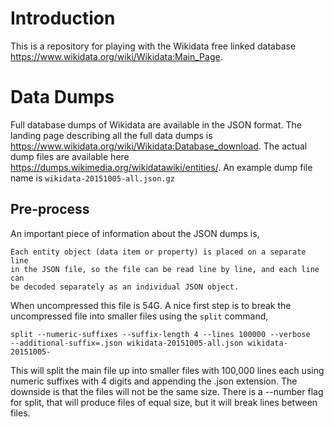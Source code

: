 # Introduction

This is a repository for playing with the Wikidata free linked database
https://www.wikidata.org/wiki/Wikidata:Main_Page.

# Data Dumps

Full database dumps of Wikidata are available in the JSON format.  The landing
page describing all the full data dumps is
https://www.wikidata.org/wiki/Wikidata:Database_download.
The actual dump files are available here
https://dumps.wikimedia.org/wikidatawiki/entities/.
An example dump file name is ``wikidata-20151005-all.json.gz``

## Pre-process

An important piece of information about the JSON dumps is,

    Each entity object (data item or property) is placed on a separate line
	in the JSON file, so the file can be read line by line, and each line can
	be decoded separately as an individual JSON object.

When uncompressed this file is 54G.  A nice first step is to break the
uncompressed file into smaller files using the ``split`` command,

    split --numeric-suffixes --suffix-length 4 --lines 100000 --verbose
	--additional-suffix=.json wikidata-20151005-all.json wikidata-20151005-

This will split the main file up into smaller files with 100,000 lines each
using numeric suffixes with 4 digits and appending the .json extension.  The
downside is that the files will not be the same size.  There is a --number
flag for split, that will produce files of equal size, but it will break
lines between files.
